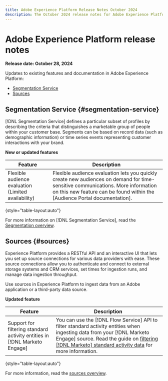 ```yaml
---
title: Adobe Experience Platform Release Notes October 2024
description: The October 2024 release notes for Adobe Experience Platform.
---
```

# Adobe Experience Platform release notes 

**Release date: October 28, 2024**

Updates to existing features and documentation in Adobe Experience Platform:


- [Segmentation Service](#segmentation-service)
- [Sources](#sources)

## Segmentation Service {#segmentation-service}

[!DNL Segmentation Service] defines a particular subset of profiles by describing the criteria that distinguishes a marketable group of people within your customer base. Segments can be based on record data (such as demographic information) or time series events representing customer interactions with your brand.

**New or updated features**

| Feature | Description |
| ------- | ----------- |
| Flexible audience evaluation (Limited availability) | Flexible audience evaluation lets you quickly create new audiences on demand for time-sensitive communications. More information on this new feature can be found within the [Audience Portal documentation]. |

{style="table-layout:auto"}

For more information on [!DNL Segmentation Service], read the [Segmentation overview](../../segmentation/home.md).


## Sources {#sources}

Experience Platform provides a RESTful API and an interactive UI that lets you set up source connections for various data providers with ease. These source connections allow you to authenticate and connect to external storage systems and CRM services, set times for ingestion runs, and manage data ingestion throughput.

Use sources in Experience Platform to ingest data from an Adobe application or a third-party data source.

**Updated feature**

| Feature | Description |
| --- | --- |
| Support for filtering standard activity entities in [!DNL Marketo Engage] | You can use the [!DNL Flow Service] API to filter standard activity entities when ingesting data from your [!DNL Marketo Engage] source. Read the guide on [filtering [!DNL Marketo] standard activity data](../../sources/tutorials/api/filter.md#filter-activity-entities-for-marketo-engage) for more information. |

{style="table-layout:auto"}

For more information, read the [sources overview](../../sources/home.md).
